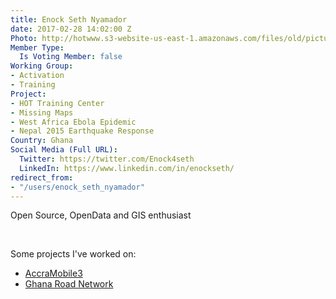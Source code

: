 ```yaml
---
title: Enock Seth Nyamador
date: 2017-02-28 14:02:00 Z
Photo: http://hotwww.s3-website-us-east-1.amazonaws.com/files/old/pictures/picture-370-1492038845.jpg
Member Type:
  Is Voting Member: false
Working Group:
- Activation
- Training
Project:
- HOT Training Center
- Missing Maps
- West Africa Ebola Epidemic
- Nepal 2015 Earthquake Response
Country: Ghana
Social Media (Full URL):
  Twitter: https://twitter.com/Enock4seth
  LinkedIn: https://www.linkedin.com/in/enockseth/
redirect_from:
- "/users/enock_seth_nyamador"
---
```


<p>Open Source, OpenData and GIS enthusiast</p><p>&nbsp;</p><p>Some projects I've worked on:</p><ul><li><a title="AccraMobile3" href="https://wiki.openstreetmap.org/wiki/AccraMobile3" target="_blank">AccraMobile3</a></li><li><a href="http://tasks.hotosm.org/project/3258" target="_blank">Ghana Road Network</a></li></ul>
